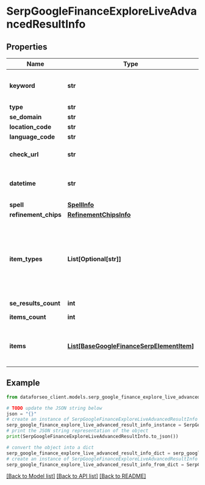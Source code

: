 # SerpGoogleFinanceExploreLiveAdvancedResultInfo


## Properties

Name | Type | Description | Notes
------------ | ------------- | ------------- | -------------
**keyword** | **str** | keyword received in a POST array the keyword is returned with decoded %## (plus character ‘+’ will be decoded to a space character) | [optional] 
**type** | **str** | type of element | [optional] 
**se_domain** | **str** | search engine domain in a POST array | [optional] 
**location_code** | **str** | location code in a POST array | [optional] 
**language_code** | **str** | language code in a POST array | [optional] 
**check_url** | **str** | direct URL to search engine results you can use it to make sure that we provided accurate results | [optional] 
**datetime** | **str** | date and time when the result was received in the UTC format: “yyyy-mm-dd hh-mm-ss +00:00” example: 2019-11-15 12:57:46 +00:00 | [optional] 
**spell** | [**SpellInfo**](SpellInfo.md) |  | [optional] 
**refinement_chips** | [**RefinementChipsInfo**](RefinementChipsInfo.md) |  | [optional] 
**item_types** | **List[Optional[str]]** | types of search results in SERP contains types of search results (items) found in SERP; possible item types: google_finance_hero_groups, google_finance_interested, google_finance_news, google_finance_earnings_calendar, google_finance_most_followed, google_finance_market_trends, google_finance_people_also_search | [optional] 
**se_results_count** | **int** | total number of results in SERP | [optional] 
**items_count** | **int** | the number of results returned in the items array | [optional] 
**items** | [**List[BaseGoogleFinanceSerpElementItem]**](BaseGoogleFinanceSerpElementItem.md) | market indexes related to the market trends element possible type of items: google_finance_asset_pair_element, google_finance_market_instrument_element, google_finance_market_index_element | [optional] 

## Example

```python
from dataforseo_client.models.serp_google_finance_explore_live_advanced_result_info import SerpGoogleFinanceExploreLiveAdvancedResultInfo

# TODO update the JSON string below
json = "{}"
# create an instance of SerpGoogleFinanceExploreLiveAdvancedResultInfo from a JSON string
serp_google_finance_explore_live_advanced_result_info_instance = SerpGoogleFinanceExploreLiveAdvancedResultInfo.from_json(json)
# print the JSON string representation of the object
print(SerpGoogleFinanceExploreLiveAdvancedResultInfo.to_json())

# convert the object into a dict
serp_google_finance_explore_live_advanced_result_info_dict = serp_google_finance_explore_live_advanced_result_info_instance.to_dict()
# create an instance of SerpGoogleFinanceExploreLiveAdvancedResultInfo from a dict
serp_google_finance_explore_live_advanced_result_info_from_dict = SerpGoogleFinanceExploreLiveAdvancedResultInfo.from_dict(serp_google_finance_explore_live_advanced_result_info_dict)
```
[[Back to Model list]](../README.md#documentation-for-models) [[Back to API list]](../README.md#documentation-for-api-endpoints) [[Back to README]](../README.md)


